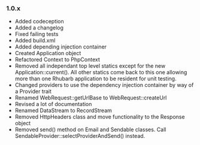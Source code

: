 ### 1.0.x

* Added codeception
* Added a changelog
* Fixed failing tests
* Added build.xml
* Added depending injection container
* Created Application object
* Refactored Context to PhpContext
* Removed all independant top level statics except for the new Application::current(). All other statics
  come back to this one allowing more than one Rhubarb application to be resident for unit testing.
* Changed providers to use the dependency injection container by way of a Provider trait
* Renamed WebRequest::getUrlBase to WebRequest::createUrl
* Revised a lot of documentation
* Renamed DataStream to RecordStream
* Removed HttpHeaders class and move functionality to the Response object
* Removed send() method on Email and Sendable classes. Call SendableProvider::selectProviderAndSend() instead.
